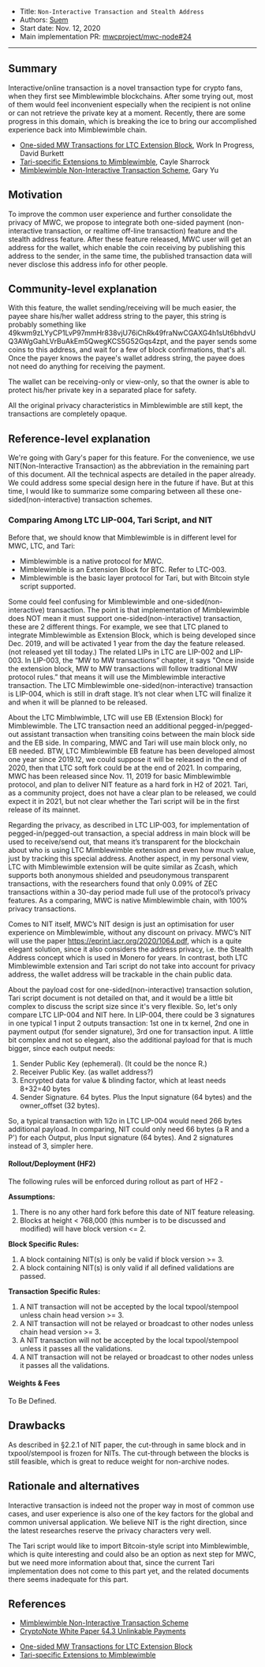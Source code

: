 
- Title: `Non-Interactive Transaction and Stealth Address`
- Authors: [Suem](mailto:suem.cc@protonmail.com)
- Start date: Nov. 12, 2020
- Main implementation PR: [mwcproject/mwc-node#24](https://github.com/mwcproject/mwc-node/pull/24)

---

## Summary
[summary]: #summary

Interactive/online transaction is a novel transaction type for crypto fans, when they first see Mimblewimble blockchains. After some trying out, most of them would feel inconvenient especially when the recipient is not online or can not retrieve the private key at a moment. Recently, there are some progress in this domain, which is breaking the ice to bring our accomplished experience back into Mimblewimble chain.

- [One-sided MW Transactions for LTC Extension Block](https://github.com/litecoin-project/lips/pull/13), Work In Progress, David Burkett
- [Tari-specific Extensions to Mimblewimble](https://rfc.tari.com/RFC-0201_TariScript.html), Cayle Sharrock
- [Mimblewimble Non-Interactive Transaction Scheme](https://eprint.iacr.org/2020/1064.pdf), Gary Yu

## Motivation
[motivation]: #motivation

To improve the common user experience and further consolidate the privacy of MWC, we propose to integrate both one-sided payment (non-interactive transaction, or realtime off-line transaction) feature and the stealth address feature. After these feature released, MWC user will get an address for the wallet, which enable the coin receiving by publishing this address to the sender, in the same time, the published transaction data will never disclose this address info for other people.

## Community-level explanation
[community-level-explanation]: #community-level-explanation

With this feature, the wallet sending/receiving will be much easier, the payee share his/her wallet address string to the payer, this string is probably something like 49kwm9zLYyCP1LvP97mmHr838vjU76iChRk49fraNwCGAXG4h1sUt6bhdvUQ3AWgGahLVrBuAkEm5QwegKCS5G52Gqs4zpt, and the payer sends some coins to this address, and wait for a few of block confirmations, that's all. Once the payer knows the payee's wallet address string, the payee does not need do anything for receiving the payment. 

The wallet can be receiving-only or view-only, so that the owner is able to protect his/her private key in a separated place for safety. 

All the original privacy characteristics in Mimblewimble are still kept, the transactions are completely opaque.

## Reference-level explanation
[reference-level-explanation]: #reference-level-explanation

We're going with Gary's paper for this feature. For the convenience, we use NIT(Non-Interactive Transaction) as the abbreviation in the remaining part of this document. All the technical aspects are detailed in the paper already. We could address some special design here in the future if have. But at this time, I would like to summarize some comparing between all these one-sided(non-interactive) transaction schemes.

### Comparing Among LTC LIP-004, Tari Script, and NIT

Before that, we should know that Mimblewimble is in different level for MWC, LTC, and Tari:

- Mimblewimble is a native protocol for MWC.
- Mimblewimble is an Extension Block for BTC. Refer to LTC-003.
- Mimblewimble is the basic layer protocol for Tari, but with Bitcoin style script supported.
 
Some could feel confusing for Mimblewimble and one-sided(non-interactive) transaction. The point is that implementation of Mimblewimble does NOT mean it must support one-sided(non-interactive) transaction, these are 2 different things. For example, we see that
 LTC planed to integrate Mimblewimble as Extension Block, which is being developed since Dec. 2019, and will be activated 1 year from the day the feature released. (not released yet till today.) The related LIPs in LTC are LIP-002 and LIP-003. In LIP-003, the “MW to MW transactions” chapter, it says "Once inside the extension block, MW to MW transactions will follow traditional MW protocol rules.”  that means it will use the Mimblewimble interactive transaction. The LTC Mimblewimble one-sided(non-interactive) transaction is LIP-004, which is still in draft stage. It’s not clear when LTC will finalize it and when it will be planned to be released.

About the LTC Mimblwimble, LTC will use EB (Extension Block) for Mimblewimble. The LTC transaction need an additional pegged-in/pegged-out assistant transaction when transiting coins between the main block side and the EB side. In comparing, MWC and Tari will use main block only, no EB needed. BTW, LTC Mimblewimble EB feature has been developed almost one year since 2019.12, we could suppose it will be released in the end of 2020, then that LTC soft fork could be at the end of 2021. In comparing, MWC has been released since Nov. 11, 2019 for basic Mimblewimble protocol, and plan to deliver NIT feature as a hard fork in H2 of 2021. Tari, as a community project, does not have a clear plan to be released, we could expect it in 2021, but not clear whether the Tari script will be in the first release of its mainnet. 

Regarding the privacy, as described in LTC LIP-003, for implementation of pegged-in/pegged-out transaction, a special address in main block will be used to receive/send out, that means it’s transparent for the blockchain about who is using LTC Mimblewimble extension and even how much value, just by tracking this special address. Another aspect, in my personal view, LTC with Mimblewimble extension will be quite similar as Zcash, which supports both anonymous shielded and pseudonymous transparent transactions, with the researchers found that only 0.09% of ZEC transactions within a 30-day period made full use of the protocol’s privacy features. As a comparing, MWC is native Mimblewimble chain, with 100% privacy transactions.

Comes to NIT itself, MWC’s NIT design is just an optimisation for user experience on Mimblewimble, without any discount on privacy. MWC’s NIT will use the paper https://eprint.iacr.org/2020/1064.pdf, which is a quite elegant solution, since it also considers the address privacy, i.e. the Stealth Address concept which is used in Monero for years. In contrast, both LTC Mimblewimble extension and Tari script do not take into account for privacy address, the wallet address will be trackable in the chain public data.

About the payload cost for one-sided(non-interactive) transaction solution, Tari script document is not detailed on that, and it would be a little bit complex to discuss the script size since it's very flexible. So, let's only compare LTC LIP-004 and NIT here. In LIP-004, there could be 3 signatures in one typical 1 input 2 outputs transaction: 1st one in tx kernel, 2nd one in payment output (for sender signature), 3rd one for transaction input. A little bit complex and not so elegant, also the additional payload for that is much bigger, since each output needs:

1. Sender Public Key (ephemeral). (It could be the nonce R.) 
2. Receiver Public Key. (as wallet address?) 
3. Encrypted data for value & blinding factor, which at least needs 8+32=40 bytes 
4. Sender Signature. 64 bytes. Plus the Input signature (64 bytes) and the owner_offset (32 bytes).

So, a typical transaction with 1i2o in LTC LIP-004 would need 266 bytes additional payload. In comparing, NIT could only need 66 bytes (a R and a P') for each Output, plus Input signature (64 bytes). And 2 signatures instead of 3, simpler here.

#### Rollout/Deployment (HF2) 

The following rules will be enforced during rollout as part of HF2 -

__Assumptions:__

1. There is no any other hard fork before this date of NIT feature releasing.
2. Blocks at height < 768,000 (this number is to be discussed and modified) will have block version <= 2.

__Block Specific Rules:__

1. A block containing NIT(s) is only be valid if block version >= 3.
2. A block containing NIT(s) is only valid if all defined validations are passed.

__Transaction Specific Rules:__

1. A NIT transaction will not be accepted by the local txpool/stempool unless chain head version >= 3.
2. A NIT transaction will not be relayed or broadcast to other nodes unless chain head version >= 3.
3. A NIT transaction will not be accepted by the local txpool/stempool unless it passes all the validations.
4. A NIT transaction will not be relayed or broadcast to other nodes unless it passes all the validations.

#### Weights & Fees

To Be Defined.

## Drawbacks
[drawbacks]: #drawbacks

As described in §2.2.1 of NIT paper, the cut-through in same block and in txpool/stempool is frozen for NITs. The cut-through between the blocks is still feasible, which is great to reduce weight for non-archive nodes. 

## Rationale and alternatives
[rationale-and-alternatives]: #rationale-and-alternatives

Interactive transaction is indeed not the proper way in most of common use cases, and user experience is also one of the key factors for the global and common universal application. We believe NIT is the right direction, since the latest researches reserve the privacy characters very well.

The Tari script would like to import Bitcoin-style script into Mimblewimble, which is quite interesting and could also be an option as next step for MWC, but we need more information about that, since the current Tari implementation does not come to this part yet, and the related documents there seems inadequate for this part.

## References
[references]: #references

* [Mimblewimble Non-Interactive Transaction Scheme][1]
* [CryptoNote White Paper §4.3 Unlinkable Payments][2]
- [One-sided MW Transactions for LTC Extension Block][3]
- [Tari-specific Extensions to Mimblewimble][4]

[1]: https://eprint.iacr.org/2020/1064.pdf
[2]: https://decred.org/research/saberhagen2013.pdf
[3]: https://github.com/litecoin-project/lips/pull/13
[4]: https://rfc.tari.com/RFC-0201_TariScript.html
